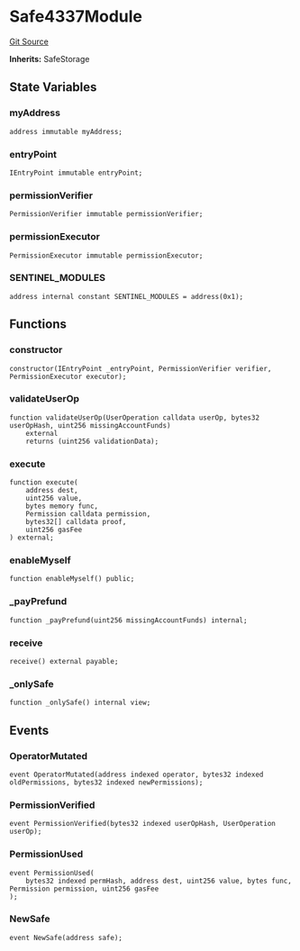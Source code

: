 # Safe4337Module
[Git Source](https://github.com/permissivelabs/core/blob/ffc718211b4e17bab264d162220cde08c464a11c/src/integrations/safe/Safe4337.sol)

**Inherits:**
SafeStorage


## State Variables
### myAddress

```solidity
address immutable myAddress;
```


### entryPoint

```solidity
IEntryPoint immutable entryPoint;
```


### permissionVerifier

```solidity
PermissionVerifier immutable permissionVerifier;
```


### permissionExecutor

```solidity
PermissionExecutor immutable permissionExecutor;
```


### SENTINEL_MODULES

```solidity
address internal constant SENTINEL_MODULES = address(0x1);
```


## Functions
### constructor


```solidity
constructor(IEntryPoint _entryPoint, PermissionVerifier verifier, PermissionExecutor executor);
```

### validateUserOp


```solidity
function validateUserOp(UserOperation calldata userOp, bytes32 userOpHash, uint256 missingAccountFunds)
    external
    returns (uint256 validationData);
```

### execute


```solidity
function execute(
    address dest,
    uint256 value,
    bytes memory func,
    Permission calldata permission,
    bytes32[] calldata proof,
    uint256 gasFee
) external;
```

### enableMyself


```solidity
function enableMyself() public;
```

### _payPrefund


```solidity
function _payPrefund(uint256 missingAccountFunds) internal;
```

### receive


```solidity
receive() external payable;
```

### _onlySafe


```solidity
function _onlySafe() internal view;
```

## Events
### OperatorMutated

```solidity
event OperatorMutated(address indexed operator, bytes32 indexed oldPermissions, bytes32 indexed newPermissions);
```

### PermissionVerified

```solidity
event PermissionVerified(bytes32 indexed userOpHash, UserOperation userOp);
```

### PermissionUsed

```solidity
event PermissionUsed(
    bytes32 indexed permHash, address dest, uint256 value, bytes func, Permission permission, uint256 gasFee
);
```

### NewSafe

```solidity
event NewSafe(address safe);
```

